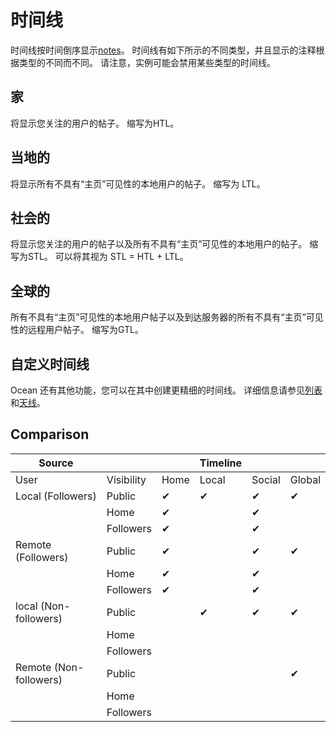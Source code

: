 # 时间线

时间线按时间倒序显示[notes](.note)。
时间线有如下所示的不同类型，并且显示的注释根据类型的不同而不同。
请注意，实例可能会禁用某些类型的时间线。

## 家

将显示您关注的用户的帖子。 缩写为HTL。

## 当地的

将显示所有不具有“主页”可见性的本地用户的帖子。 缩写为 LTL。

## 社会的

将显示您关注的用户的帖子以及所有不具有“主页”可见性的本地用户的帖子。 缩写为STL。 可以将其视为 STL = HTL + LTL。

## 全球的

所有不具有“主页”可见性的本地用户帖子以及到达服务器的所有不具有“主页”可见性的远程用户帖子。 缩写为GTL。

## 自定义时间线

Ocean 还有其他功能，您可以在其中创建更精细的时间线。 详细信息请参见[列表](./list.md)和[天线](./antenna.md)。

## Comparison

| Source                |            |        |   Timeline |       |            |
|-----------------------|------------|--------|---------|------------|------------|
| User                  | Visibility | Home   | Local    | Social     | Global |
| Local (Followers)     | Public     | ✔      | ✔        | ✔          | ✔          |
|                       | Home       | ✔      |          | ✔          |            |
|                       | Followers  | ✔      |          | ✔          |            |
| Remote (Followers)    | Public     | ✔      |          | ✔          | ✔          |
|                       | Home       | ✔      |          | ✔          |            |
|                       | Followers  | ✔      |          | ✔          |            |
| local (Non-followers) | Public     |        | ✔        | ✔          | ✔          |
|                       | Home       |        |          |            |            |
|                       | Followers  |        |          |            |            |
| Remote (Non-followers)| Public     |        |          |            | ✔          |
|                       | Home       |        |          |            |            |
|                       | Followers  |        |          |            |            |
